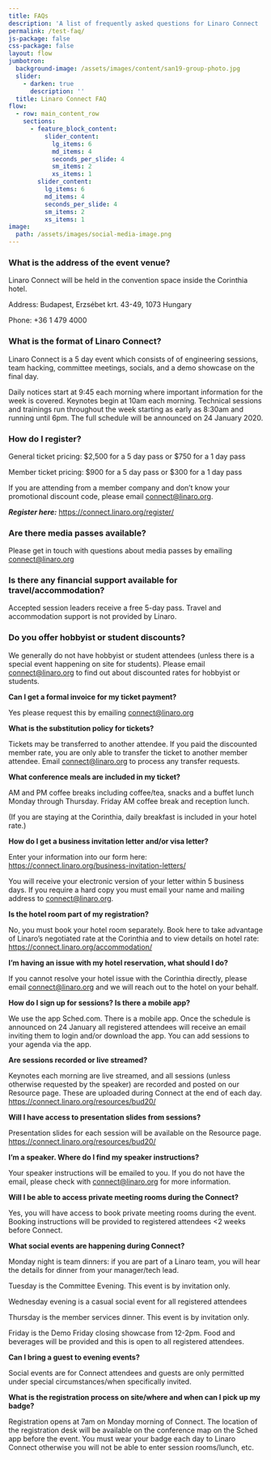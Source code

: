 ```yaml
---
title: FAQs
description: 'A list of frequently asked questions for Linaro Connect '
permalink: /test-faq/
js-package: false
css-package: false
layout: flow
jumbotron:
  background-image: /assets/images/content/san19-group-photo.jpg
  slider:
    - darken: true
      description: ''
  title: Linaro Connect FAQ
flow:
  - row: main_content_row
    sections:
      - feature_block_content:
          slider_content:
            lg_items: 6
            md_items: 4
            seconds_per_slide: 4
            sm_items: 2
            xs_items: 1
        slider_content:
          lg_items: 6
          md_items: 4
          seconds_per_slide: 4
          sm_items: 2
          xs_items: 1
image:
  path: /assets/images/social-media-image.png
---
```

### **What is the address of the event venue?**

Linaro Connect will be held in the convention space inside the Corinthia hotel. 

Address: Budapest, Erzsébet krt. 43-49, 1073 Hungary

Phone: +36 1 479 4000

### **What is the format of Linaro Connect?**

Linaro Connect is a 5 day event which consists of of engineering sessions, team hacking, committee meetings, socials, and a demo showcase on the final day. 

Daily notices start at 9:45 each morning where important information for the week is covered. Keynotes begin at 10am each morning. Technical sessions and trainings run throughout the week starting as early as 8:30am and running until 6pm. The full schedule will be announced on 24 January 2020. 

### **How do I register?** 

General ticket pricing: $2,500 for a 5 day pass or $750 for a 1 day pass

Member ticket pricing: $900 for a 5 day pass or $300 for a 1 day pass

If you are attending from a member company and don’t know your promotional discount code, please email connect@linaro.org. 

_**Register here:**_ https://connect.linaro.org/register/ 

### **Are there media passes available?**

Please get in touch with questions about media passes by emailing connect@linaro.org 

### **Is there any financial support available for travel/accommodation?**

Accepted session leaders receive a free 5-day pass. Travel and accommodation support is not provided by Linaro.

### **Do you offer hobbyist or student discounts?**

We generally do not have hobbyist or student attendees (unless there is a special event happening on site for students). Please email connect@linaro.org to find out about discounted rates for hobbyist or students.

**Can I get a formal invoice for my ticket payment?**

Yes please request this by emailing connect@linaro.org 

**What is the substitution policy for tickets?**

Tickets may be transferred to another attendee. If you paid the discounted member rate, you are only able to transfer the ticket to another member attendee. Email connect@linaro.org to process any transfer requests. 

**What conference meals are included in my ticket?**

AM and PM coffee breaks including coffee/tea, snacks and a buffet lunch Monday through Thursday. Friday AM coffee break and reception lunch. 

(If you are staying at the Corinthia, daily breakfast is included in your hotel rate.)

**How do I get a business invitation letter and/or visa letter?**

Enter your information into our form here: https://connect.linaro.org/business-invitation-letters/ 

You will receive your electronic version of your letter within 5 business days. If you require a hard copy you must email your name and mailing address to connect@linaro.org. 

**Is the hotel room part of my registration?**

No, you must book your hotel room separately. Book here to take advantage of Linaro’s negotiated rate at the Corinthia and to view details on hotel rate: https://connect.linaro.org/accommodation/ 

**I’m having an issue with my hotel reservation, what should I do?**

If you cannot resolve your hotel issue with the Corinthia directly, please email connect@linaro.org and we will reach out to the hotel on your behalf. 

**How do I sign up for sessions? Is there a mobile app?**

We use the app Sched.com. There is a mobile app. Once the schedule is announced on 24 January all registered attendees will receive an email inviting them to login and/or download the app. You can add sessions to your agenda via the app.

**Are sessions recorded or live streamed?**

Keynotes each morning are live streamed, and all sessions (unless otherwise requested by the speaker) are recorded and posted on our Resource page. These are uploaded during Connect at the end of each day. https://connect.linaro.org/resources/bud20/

**Will I have access to presentation slides from sessions?**

Presentation slides for each session will be available on the Resource page. https://connect.linaro.org/resources/bud20/

**I’m a speaker. Where do I find my speaker instructions?**

Your speaker instructions will be emailed to you. If you do not have the email, please check with connect@linaro.org for more information. 

**Will I be able to access private meeting rooms during the Connect?**

Yes, you will have access to book private meeting rooms during the event. Booking instructions will be provided to registered attendees <2 weeks before Connect. 

**What social events are happening during Connect?**

Monday night is team dinners: if you are part of a Linaro team, you will hear the details for dinner from your manager/tech lead. 

Tuesday is the Committee Evening. This event is by invitation only. 

Wednesday evening is a casual social event for all registered attendees

Thursday is the member services dinner. This event is by invitation only. 

Friday is the Demo Friday closing showcase from 12-2pm. Food and beverages will be provided and this is open to all registered attendees. 

**Can I bring a guest to evening events?**

Social events are for Connect attendees and guests are only permitted under special circumstances/when specifically invited. 

**What is the registration process on site/where and when can I pick up my badge?**

Registration opens at 7am on Monday morning of Connect. The location of the registration desk will be available on the conference map on the Sched app before the event. You must wear your badge each day to Linaro Connect otherwise you will not be able to enter session rooms/lunch, etc.

